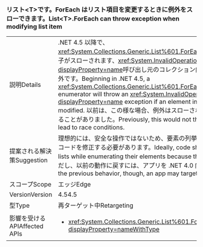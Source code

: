 ### <a name="listlttgtforeach-can-throw-exception-when-modifying-list-item"></a><span data-ttu-id="c2b42-101">リスト&lt;T&gt;です。ForEach はリスト項目を変更するときに例外をスローできます。</span><span class="sxs-lookup"><span data-stu-id="c2b42-101">List&lt;T&gt;.ForEach can throw exception when modifying list item</span></span>

|   |   |
|---|---|
|<span data-ttu-id="c2b42-102">説明</span><span class="sxs-lookup"><span data-stu-id="c2b42-102">Details</span></span>|<span data-ttu-id="c2b42-103">.NET 4.5 以降で、<xref:System.Collections.Generic.List%601.ForEach(System.Action{%600})>列挙子がスローされます、<xref:System.InvalidOperationException?displayProperty=name>呼び出し元のコレクション内の要素が変更された場合に例外です。</span><span class="sxs-lookup"><span data-stu-id="c2b42-103">Beginning in .NET 4.5, a <xref:System.Collections.Generic.List%601.ForEach(System.Action{%600})> enumerator will throw an <xref:System.InvalidOperationException?displayProperty=name> exception if an element in the calling collection is modified.</span></span> <span data-ttu-id="c2b42-104">以前は、この様な場合、例外はスローされませんでしたが、競合状態になることがありました。</span><span class="sxs-lookup"><span data-stu-id="c2b42-104">Previously, this would not throw an exception but could lead to race conditions.</span></span>|
|<span data-ttu-id="c2b42-105">提案される解決策</span><span class="sxs-lookup"><span data-stu-id="c2b42-105">Suggestion</span></span>|<span data-ttu-id="c2b42-106">理想的には、安全な操作ではないため、要素の列挙中にリストを変更しないようにコードを修正する必要があります。</span><span class="sxs-lookup"><span data-stu-id="c2b42-106">Ideally, code should be fixed to not modify lists while enumerating their elements because that is never a safe operation.</span></span> <span data-ttu-id="c2b42-107">ただし、以前の動作に戻すには、アプリを .NET 4.0 向けにできます。</span><span class="sxs-lookup"><span data-stu-id="c2b42-107">To revert to the previous behavior, though, an app may target .NET 4.0.</span></span>|
|<span data-ttu-id="c2b42-108">スコープ</span><span class="sxs-lookup"><span data-stu-id="c2b42-108">Scope</span></span>|<span data-ttu-id="c2b42-109">エッジ</span><span class="sxs-lookup"><span data-stu-id="c2b42-109">Edge</span></span>|
|<span data-ttu-id="c2b42-110">Version</span><span class="sxs-lookup"><span data-stu-id="c2b42-110">Version</span></span>|<span data-ttu-id="c2b42-111">4.5</span><span class="sxs-lookup"><span data-stu-id="c2b42-111">4.5</span></span>|
|<span data-ttu-id="c2b42-112">型</span><span class="sxs-lookup"><span data-stu-id="c2b42-112">Type</span></span>|<span data-ttu-id="c2b42-113">再ターゲット中</span><span class="sxs-lookup"><span data-stu-id="c2b42-113">Retargeting</span></span>|
|<span data-ttu-id="c2b42-114">影響を受ける API</span><span class="sxs-lookup"><span data-stu-id="c2b42-114">Affected APIs</span></span>|<ul><li><xref:System.Collections.Generic.List%601.ForEach(System.Action{%600})?displayProperty=nameWithType></li></ul>|

